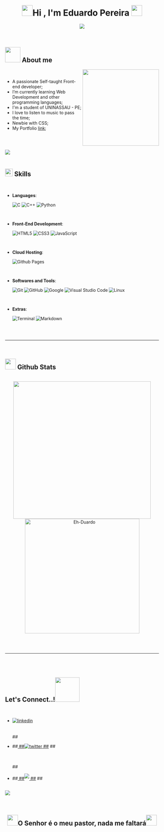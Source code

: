 <h1 align="center"><img src="https://i.giphy.com/media/l46CxDIh6HDiH9ndm/giphy.webp" width="35"><b>Hi , I'm Eduardo Pereira </b><img src="https://media.giphy.com/media/hvRJCLFzcasrR4ia7z/giphy.gif" width="35"></h1>



<p align="center">
  <a href="https://github.com/DenverCoder1/readme-typing-svg"><img src="https://readme-typing-svg.herokuapp.com?font=Time+New+Roman&color=cyan&size=25&center=true&vCenter=true&width=600&height=100&lines=A+Paz+Esteja+Convosco!..&hearts;++;Self-taught+Cyber-Security,;Information+Systems+Student,;Web+Developer+Junior,;Active+Learner/Researcher,;Love+to+learn+new+stuffs..<3"></a>
</p>

<br>



## <picture><img src = "https://github.com/Eh-Duardo/Eh-Duardo/blob/main/assets/gifs/about_me.gif" width = 50px></picture> **About me**

<picture> <img align="right" src="https://github.com/Eh-Duardo/Eh-Duardo/blob/main/assets/gifs/Right_Side.gif" width = 250px></picture>

<br>

- A passionate Self-taught Front-end developer;
- I’m currently learning Web Development and other programming languages;
- I'm a student of UNINASSAU - PE;
- I love to listen to music to pass the time;
- Newbie with CSS;
- My Portfolio [link](https://eh-duardo.github.io/portfolio-edu/);

<br><br>

<img src="https://user-images.githubusercontent.com/73097560/115834477-dbab4500-a447-11eb-908a-139a6edaec5c.gif"><br><br>

## <img src="https://media2.giphy.com/media/QssGEmpkyEOhBCb7e1/giphy.gif?cid=ecf05e47a0n3gi1bfqntqmob8g9aid1oyj2wr3ds3mg700bl&rid=giphy.gif" width ="25"><b> Skills</b>
<br>

<p align="center">

- **Languages**:

    ![C](https://img.shields.io/badge/C%20-%232370ED.svg?style=for-the-badge&logo=c&logoColor=white)
    ![C++](https://img.shields.io/badge/C++%20-%2300599C.svg?style=for-the-badge&logo=c%2B%2B&logoColor=white)
    ![Python](https://img.shields.io/badge/Python%20-%2314354C.svg?style=for-the-badge&logo=python&logoColor=white)

<br>   

- **Front-End Development**:

   ![HTML5](https://img.shields.io/badge/HTML5%20-%23E34F26.svg?style=for-the-badge&logo=html5&logoColor=white)
   ![CSS3](https://img.shields.io/badge/CSS%20-%231572B6.svg?style=for-the-badge&logo=css3&logoColor=white)
   ![JavaScript](https://img.shields.io/badge/JavaScript%20-%23F7DF1E.svg?style=for-the-badge&logo=javascript&logoColor=black)

<br>

- **Cloud Hosting**:

    ![Github Pages](https://img.shields.io/badge/GitHub%20Pages-%23327FC7.svg?style=for-the-badge&logo=github&logoColor=white)

<br>

- **Softwares and Tools**:

    ![Git](https://img.shields.io/badge/git-%23F05033.svg?style=for-the-badge&logo=git&logoColor=white)
    ![GitHub](https://img.shields.io/badge/github-%23121011.svg?style=for-the-badge&logo=github&logoColor=white)
    ![Google](https://img.shields.io/badge/google-%234285F4.svg?style=for-the-badge&logo=google&logoColor=white)
    ![Visual Studio Code](https://img.shields.io/badge/Visual%20Studio%20Code-0078d7.svg?style=for-the-badge&logo=visual-studio-code&logoColor=white)
    ![Linux](https://img.shields.io/badge/Linux-FCC624?style=for-the-badge&logo=linux&logoColor=black) 

<br>

- **Extras**:

    ![Terminal](https://img.shields.io/badge/Terminal-%23054020?style=for-the-badge&logo=gnu-bash&logoColor=white)
    ![Markdown](https://img.shields.io/badge/markdown-%23000000.svg?style=for-the-badge&logo=markdown&logoColor=white)   


</p>

<br>
<br>

-----

<br>


## <img src="https://media.giphy.com/media/iY8CRBdQXODJSCERIr/giphy.gif" width="35"><b> Github Stats </b>
<br>

<div align="center">

<a href="https://github.com/Eh-Duardo/">
  <img src="https://github-readme-stats.vercel.app/api?username=Eh-Duardo&include_all_commits=true&count_private=true&show_icons=true&line_height=20&title_color=7A7ADB&icon_color=2234AE&text_color=D3D3D3&bg_color=0,000000,130F40" width="450"/>
  <img src="https://github-readme-stats.vercel.app/api/top-langs?username=Eh-Duardo&show_icons=true&locale=en&layout=compact&line_height=20&title_color=7A7ADB&icon_color=2234AE&text_color=D3D3D3&bg_color=0,000000,130F40" width="375"  alt="Eh-Duardo"/>

</a>
</div>

<br>
<br>
<br>

-----

<br>
<br>

## <b> Let's Connect..!</b><img src="https://github.com/Eh-Duardo/Eh-Duardo/blob/main/assets/gifs/handshake.gif" width ="80">
<br>
<div align='left'>

<ul>

<li>
<a href="https://linkedin.com/in/edupe" target="_blank">
<img src="https://img.shields.io/badge/linkedin:  Eh-Duardo-%2300acee.svg?color=405DE6&style=for-the-badge&logo=linkedin&logoColor=white" alt=linkedin style="margin-bottom: 5px;"/>
</a>
</li>

<br>

##<li>
##<a href="https://twitter.com/Eh-Duardo" target="_blank">
##<img src="https://img.shields.io/badge/twitter:  Eh-Duardo-%2300acee.svg?color=1DA1F2&style=for-the-badge&logo=twitter&logoColor=white" alt=twitter style="margin-bottom: 5px;"/>
##</a>
##</li>

<br>

##<li>
##<a href="mailto:Eh-Duardo@gmail.com" target="_blank">
##<img src="https://img.shields.io/badge/gmail:  Eh-Duardo-%23EA4335.svg?style=for-the-badge&logo=gmail&logoColor=white" t=mail style="margin-bottom: 5px;" />
##</a>
##</li>

</ul>
</div>

<br>
<img src="https://user-images.githubusercontent.com/73097560/115834477-dbab4500-a447-11eb-908a-139a6edaec5c.gif">
<br>
<br>
<br>

<div align='center'>

## <img src="https://i.giphy.com/media/l46CxDIh6HDiH9ndm/giphy.webp" width="35"><b>O Senhor é o meu pastor, nada me faltará</b><img src="https://i.giphy.com/media/l46CxDIh6HDiH9ndm/giphy.webp" width="35">

</div>
<br>